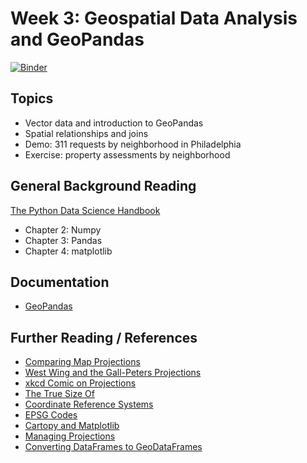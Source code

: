 # Week 3: Geospatial Data Analysis and GeoPandas

[![Binder](https://mybinder.org/badge_logo.svg)](https://mybinder.org/v2/gh/MUSA-620-Spring-2019/week-3/master?filepath=lecture-3.ipynb)

## Topics

- Vector data and introduction to GeoPandas
- Spatial relationships and joins
- Demo: 311 requests by neighborhood in Philadelphia
- Exercise: property assessments by neighborhood

## General Background Reading

[The Python Data Science Handbook](https://jakevdp.github.io/PythonDataScienceHandbook/)

- Chapter 2: Numpy
- Chapter 3: Pandas
- Chapter 4: matplotlib

## Documentation

- [GeoPandas](http://geopandas.org/)

## Further Reading / References

- [Comparing Map Projections](http://metrocosm.com/compare-map-projections.html)
- [West Wing and the Gall-Peters Projections](https://www.youtube.com/watch?v=vVX-PrBRtTY)
- [xkcd Comic on Projections](https://xkcd.com/977/)
- [The True Size Of](https://thetruesize.com/)
- [Coordinate Reference Systems](https://docs.qgis.org/2.8/en/docs/gentle_gis_introduction/coordinate_reference_systems.html)
- [EPSG Codes](http://epsg.io/)
- [Cartopy and Matplotlib](https://geopandas.readthedocs.io/en/latest/gallery/cartopy_convert.html)
- [Managing Projections](http://geopandas.org/projections.html)
- [Converting DataFrames to GeoDataFrames](https://geopandas.readthedocs.io/en/latest/gallery/create_geopandas_from_pandas.html)

